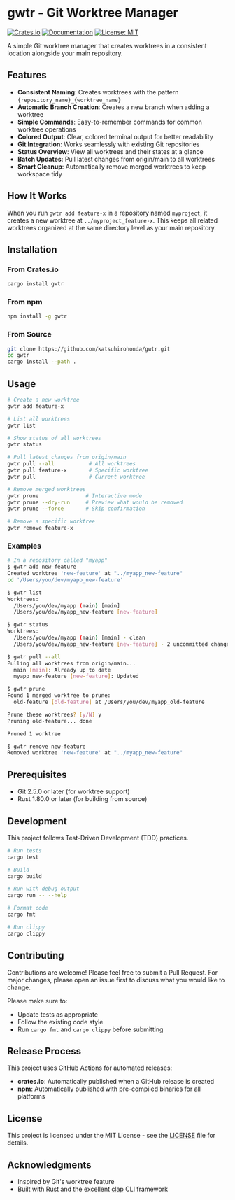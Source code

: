 # gwtr - Git Worktree Manager

[![Crates.io](https://img.shields.io/crates/v/gwtr.svg)](https://crates.io/crates/gwtr)
[![Documentation](https://docs.rs/gwtr/badge.svg)](https://docs.rs/gwtr)
[![License: MIT](https://img.shields.io/badge/License-MIT-yellow.svg)](https://opensource.org/licenses/MIT)

A simple Git worktree manager that creates worktrees in a consistent location alongside your main repository.

## Features

- **Consistent Naming**: Creates worktrees with the pattern `{repository_name}_{worktree_name}`
- **Automatic Branch Creation**: Creates a new branch when adding a worktree
- **Simple Commands**: Easy-to-remember commands for common worktree operations
- **Colored Output**: Clear, colored terminal output for better readability
- **Git Integration**: Works seamlessly with existing Git repositories
- **Status Overview**: View all worktrees and their states at a glance
- **Batch Updates**: Pull latest changes from origin/main to all worktrees
- **Smart Cleanup**: Automatically remove merged worktrees to keep workspace tidy

## How It Works

When you run `gwtr add feature-x` in a repository named `myproject`, it creates a new worktree at `../myproject_feature-x`. This keeps all related worktrees organized at the same directory level as your main repository.

## Installation

### From Crates.io

```bash
cargo install gwtr
```

### From npm

```bash
npm install -g gwtr
```

### From Source

```bash
git clone https://github.com/katsuhirohonda/gwtr.git
cd gwtr
cargo install --path .
```

## Usage

```bash
# Create a new worktree
gwtr add feature-x

# List all worktrees
gwtr list

# Show status of all worktrees
gwtr status

# Pull latest changes from origin/main
gwtr pull --all           # All worktrees
gwtr pull feature-x       # Specific worktree
gwtr pull                 # Current worktree

# Remove merged worktrees
gwtr prune               # Interactive mode
gwtr prune --dry-run     # Preview what would be removed
gwtr prune --force       # Skip confirmation

# Remove a specific worktree
gwtr remove feature-x
```

### Examples

```bash
# In a repository called "myapp"
$ gwtr add new-feature
Created worktree 'new-feature' at "../myapp_new-feature"
cd '/Users/you/dev/myapp_new-feature'

$ gwtr list
Worktrees:
  /Users/you/dev/myapp (main) [main]
  /Users/you/dev/myapp_new-feature [new-feature]

$ gwtr status
Worktrees:
  /Users/you/dev/myapp (main) [main] - clean
  /Users/you/dev/myapp_new-feature [new-feature] - 2 uncommitted changes

$ gwtr pull --all
Pulling all worktrees from origin/main...
  main [main]: Already up to date
  myapp_new-feature [new-feature]: Updated

$ gwtr prune
Found 1 merged worktree to prune:
  old-feature [old-feature] at /Users/you/dev/myapp_old-feature

Prune these worktrees? [y/N] y
Pruning old-feature... done

Pruned 1 worktree

$ gwtr remove new-feature
Removed worktree 'new-feature' at "../myapp_new-feature"
```

## Prerequisites

- Git 2.5.0 or later (for worktree support)
- Rust 1.80.0 or later (for building from source)

## Development

This project follows Test-Driven Development (TDD) practices.

```bash
# Run tests
cargo test

# Build
cargo build

# Run with debug output
cargo run -- --help

# Format code
cargo fmt

# Run clippy
cargo clippy
```

## Contributing

Contributions are welcome! Please feel free to submit a Pull Request. For major changes, please open an issue first to discuss what you would like to change.

Please make sure to:
- Update tests as appropriate
- Follow the existing code style
- Run `cargo fmt` and `cargo clippy` before submitting

## Release Process

This project uses GitHub Actions for automated releases:
- **crates.io**: Automatically published when a GitHub release is created
- **npm**: Automatically published with pre-compiled binaries for all platforms

## License

This project is licensed under the MIT License - see the [LICENSE](LICENSE) file for details.

## Acknowledgments

- Inspired by Git's worktree feature
- Built with Rust and the excellent [clap](https://github.com/clap-rs/clap) CLI framework